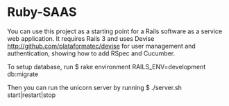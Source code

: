 Ruby-SAAS
=========

You can use this project as a starting point for a Rails software as a service web application. It requires Rails 3 and uses Devise http://github.com/plataformatec/devise for user management and authentication, showing how to add RSpec and Cucumber.

To setup database, run $ rake environment RAILS_ENV=development db:migrate

Then you can run the unicorn server by running $ ./server.sh start|restart|stop
